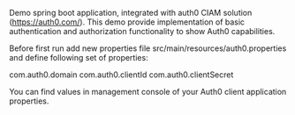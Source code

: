 Demo spring boot application, integrated with auth0 CIAM solution (https://auth0.com/).
This demo provide implementation of basic authentication and authorization functionality to show Auth0 capabilities.

Before first run add new properties file src/main/resources/auth0.properties
and define following set of properties:

com.auth0.domain
com.auth0.clientId
com.auth0.clientSecret

You can find values in management console of your Auth0 client application properties.


